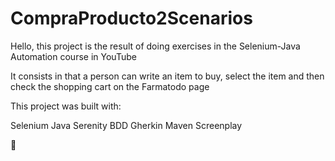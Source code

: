 # CompraProducto2Scenarios

Hello, this project is the result of doing exercises in the Selenium-Java Automation course in YouTube

It consists in that a person can write an item to buy, select the item and then check the shopping cart on the Farmatodo page

This project was built with:

Selenium
Java
Serenity BDD
Gherkin
Maven
Screenplay

🦄
